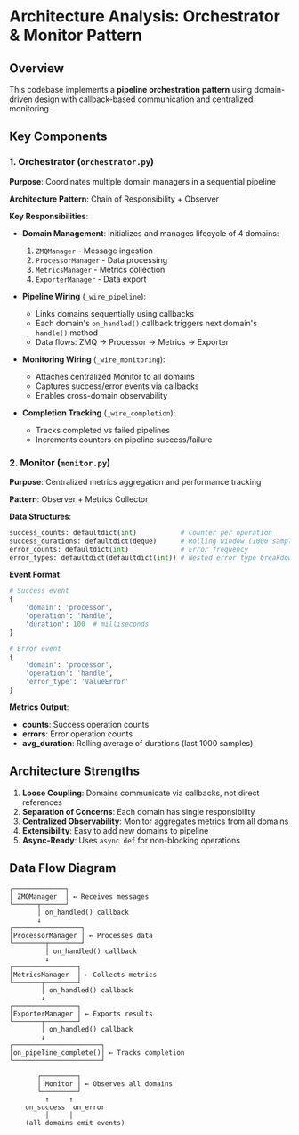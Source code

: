 # Architecture Analysis: Orchestrator & Monitor Pattern

## Overview
This codebase implements a **pipeline orchestration pattern** using domain-driven design with callback-based communication and centralized monitoring.

## Key Components

### 1. Orchestrator (`orchestrator.py`)
**Purpose**: Coordinates multiple domain managers in a sequential pipeline

**Architecture Pattern**: Chain of Responsibility + Observer

**Key Responsibilities**:
- **Domain Management**: Initializes and manages lifecycle of 4 domains:
  1. `ZMQManager` - Message ingestion
  2. `ProcessorManager` - Data processing
  3. `MetricsManager` - Metrics collection
  4. `ExporterManager` - Data export

- **Pipeline Wiring** (`_wire_pipeline`):
  - Links domains sequentially using callbacks
  - Each domain's `on_handled()` callback triggers next domain's `handle()` method
  - Data flows: ZMQ → Processor → Metrics → Exporter

- **Monitoring Wiring** (`_wire_monitoring`):
  - Attaches centralized Monitor to all domains
  - Captures success/error events via callbacks
  - Enables cross-domain observability

- **Completion Tracking** (`_wire_completion`):
  - Tracks completed vs failed pipelines
  - Increments counters on pipeline success/failure

### 2. Monitor (`monitor.py`)
**Purpose**: Centralized metrics aggregation and performance tracking

**Pattern**: Observer + Metrics Collector

**Data Structures**:
```python
success_counts: defaultdict(int)           # Counter per operation
success_durations: defaultdict(deque)      # Rolling window (1000 samples)
error_counts: defaultdict(int)             # Error frequency
error_types: defaultdict(defaultdict(int)) # Nested error type breakdown
```

**Event Format**:
```python
# Success event
{
    'domain': 'processor',
    'operation': 'handle',
    'duration': 100  # milliseconds
}

# Error event
{
    'domain': 'processor',
    'operation': 'handle',
    'error_type': 'ValueError'
}
```

**Metrics Output**:
- **counts**: Success operation counts
- **errors**: Error operation counts
- **avg_duration**: Rolling average of durations (last 1000 samples)

## Architecture Strengths

1. **Loose Coupling**: Domains communicate via callbacks, not direct references
2. **Separation of Concerns**: Each domain has single responsibility
3. **Centralized Observability**: Monitor aggregates metrics from all domains
4. **Extensibility**: Easy to add new domains to pipeline
5. **Async-Ready**: Uses `async def` for non-blocking operations

## Data Flow Diagram

```
┌─────────────┐
│ ZMQManager  │ ← Receives messages
└──────┬──────┘
       │ on_handled() callback
       ↓
┌─────────────────┐
│ProcessorManager │ ← Processes data
└────────┬────────┘
         │ on_handled() callback
         ↓
┌────────────────┐
│MetricsManager  │ ← Collects metrics
└───────┬────────┘
        │ on_handled() callback
        ↓
┌────────────────┐
│ExporterManager │ ← Exports results
└───────┬────────┘
        │ on_handled() callback
        ↓
┌──────────────────────┐
│on_pipeline_complete()│ ← Tracks completion
└──────────────────────┘

       ┌─────────┐
       │ Monitor │ ← Observes all domains
       └─────────┘
         ↑     ↑
    on_success  on_error
         │     │
    (all domains emit events)
```
